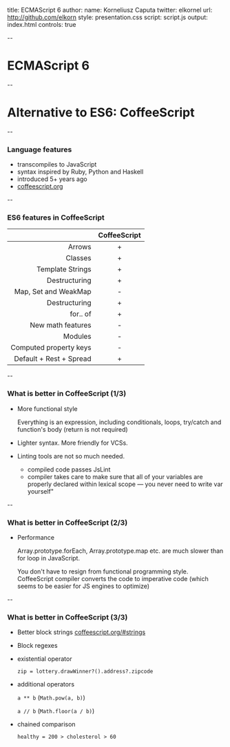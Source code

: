 title: ECMAScript 6
author:
  name: Korneliusz Caputa
  twitter: elkornel
  url: http://github.com/elkorn
style: presentation.css
script: script.js
output: index.html
controls: true

--

# ECMAScript 6

<script src="https://cdn.firebase.com/js/client/2.2.2/firebase.js"></script>
<script src="firebase-pilot.js"></script>

--
# Alternative to ES6: CoffeeScript

--
### Language features
 
* transcompiles to JavaScript
* syntax inspired by Ruby, Python and Haskell
* introduced 5+ years ago
* [coffeescript.org](http://coffeescript.org)

--
### ES6 features in CoffeeScript

|                         | CoffeeScript |
|------------------------:|:------------:|
|                  Arrows |       +      |
|                 Classes |       +      |
|        Template Strings |       +      |
|           Destructuring |       +      |
|    Map, Set and WeakMap |       -      |
|           Destructuring |       +      |
|                for.. of |       +      |
|       New math features |       -      |
|                 Modules |       -      |
|  Computed property keys |       -      |
| Default + Rest + Spread |       +      |

--
### What is better in CoffeeScript (1/3)

* More functional style

  Everything is an expression, including conditionals, loops, try/catch and function's body (return is not required)

* Lighter syntax. More friendly for VCSs.

* Linting tools are not so much needed.

    * compiled code passes JsLint
    * compiler takes care to make sure that all of your variables are properly declared within lexical scope — you never need to write  var yourself"

--
### What is better in CoffeeScript (2/3)

* Performance

  Array.prototype.forEach, Array.prototype.map etc. are much slower than for loop in JavaScript.
  
  You don't have to resign from functional programming style. CoffeeScript compiler converts the
  code to imperative code (which seems to be easier for JS engines to optimize) 

--
### What is better in CoffeeScript (3/3)

* Better block strings [coffeescript.org/#strings](http://coffeescript.org/#strings)

* Block regexes

* existential operator
  
  `zip = lottery.drawWinner?().address?.zipcode`

* additional operators
  
  `a ** b` (`Math.pow(a, b)`)
  
  `a // b` (`Math.floor(a / b)`)

* chained comparison
  
  `healthy = 200 > cholesterol > 60`
